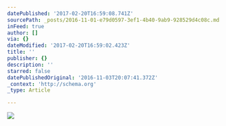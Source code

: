 ```yaml
---
datePublished: '2017-02-20T16:59:08.741Z'
sourcePath: _posts/2016-11-01-e79d0597-3ef1-4b40-9ab9-928529d4c08c.md
inFeed: true
author: []
via: {}
dateModified: '2017-02-20T16:59:02.423Z'
title: ''
publisher: {}
description: ''
starred: false
datePublishedOriginal: '2016-11-03T20:07:41.372Z'
_context: 'http://schema.org'
_type: Article

---
```

![](https://the-grid-user-content.s3-us-west-2.amazonaws.com/5fb934fc-0a1b-4c7a-b6dc-1d20f517fda6.jpg)